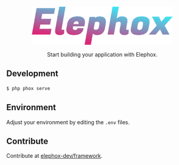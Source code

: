 <p align=center>
  <img src="https://raw.githubusercontent.com/elephox-dev/.github/main/profile/logo.svg" alt="Elephox Logo" height=100>
</p>

<p align=center>
  Start building your application with Elephox.
</p>

## Development

```bash
$ php phox serve
```

## Environment

Adjust your environment by editing the `.env` files.

## Contribute

Contribute at [elephox-dev/framework](https://github.com/elephox-dev/framework).
